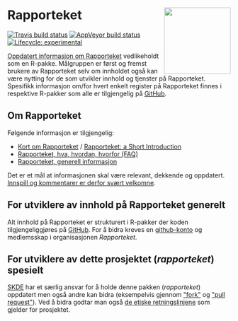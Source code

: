 # Rapporteket <img src="man/figures/favicon.ico" align="right" height="150" />

<!-- badges: start -->
[![Travis build status](https://travis-ci.org/Rapporteket/rapporteket.svg?branch=master)](https://travis-ci.org/Rapporteket/rapporteket)
[![AppVeyor build status](https://ci.appveyor.com/api/projects/status/github/Rapporteket/rapporteket?branch=master&svg=true)](https://ci.appveyor.com/project/Rapporteket/rapporteket)
[![Lifecycle: experimental](https://img.shields.io/badge/lifecycle-experimental-orange.svg)](https://www.tidyverse.org/lifecycle/#experimental)
<!-- badges: end -->

[Oppdatert informasjon om Rapporteket](https://rapporteket.github.io/rapporteket) vedlikeholdt som en R-pakke. Målgruppen er først og fremst brukere av Rapporteket selv om innholdet også kan være nytting for de som utvikler innhold og tjenster på Rapporteket. Spesifikk informasjon om/for hvert enkelt register på Rapporteket finnes i respektive R-pakker som alle er tilgjengelig på [GitHub](https://github.com/Rapporteket).


## Om Rapporteket

Følgende informasjon er tilgjengelig:

- [Kort om Rapporteket](https://rapporteket.github.io/rapporteket/articles/kort_introduksjon.html) / [Rapporteket: a Short Introduction](https://rapporteket.github.io/rapporteket/articles/short_introduction.html)
- [Rapporteket, hva, hvordan, hvorfor (FAQ)](https://rapporteket.github.io/rapporteket/articles/hva_hvorfor_hvordan.html)
- [Rapporteket, generell informasjon](https://rapporteket.github.io/rapporteket/articles/generell_informasjon.html)

Det er et mål at informasjonen skal være relevant, dekkende og oppdatert. [Innspill og kommentarer er derfor svært velkomne](https://github.com/Rapporteket/rapporteket/issues).


## For utviklere av innhold på Rapporteket generelt
Alt innhold på Rapporteket er strukturert i R-pakker der koden tilgjengeliggjøres på [GitHub](https://github.com/Rapporteket). For å bidra kreves en [github-konto](https://github.com/join) og medlemsskap i organisasjonen *Rapporteket*.

## For utviklere av dette prosjektet (*rapporteket*) spesielt
[SKDE](https://helse-nord.no/skde) har et særlig ansvar for å holde denne pakken (*rapporteket*) oppdatert men også andre kan bidra (eksempelvis gjennom ["fork"](https://help.github.com/en/articles/fork-a-repo) og ["pull request"](https://help.github.com/en/articles/about-pull-requests)). Ved å bidra godtar man også [de etiske retningslinjene](https://rapporteket.github.io/rapporteket/CODE_OF_CONDUCT.html) som gjelder for prosjektet.
